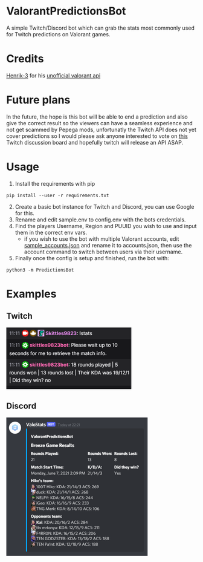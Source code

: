 # ValorantPredictionsBot

A simple Twitch/Discord bot which can grab the stats most commonly used for Twitch predictions on Valorant games.

# Credits

[Henrik-3](https://github.com/Henrik-3) for his [unofficial valorant api](https://github.com/Henrik-3/unofficial-valorant-api)

# Future plans

In the future, the hope is this bot will be able to end a prediction and also give the correct result so the viewers can have a seamless experience and not get scammed by Pepega mods, unfortunatly the Twitch API does not yet cover predictions so I would please ask anyone interested to vote on [this](https://twitch.uservoice.com/forums/310213-developers/suggestions/41966401-api-support-for-predictions) Twitch discussion board and hopefully twitch will release an API ASAP.

# Usage

1. Install the requirements with pip

```
pip install --user -r requirements.txt
```

2. Create a basic bot instance for Twitch and Discord, you can use Google for this.
3. Rename and edit sample.env to config.env with the bots credentials.
4. Find the players Username, Region and PUUID you wish to use and input them in the correct env vars.
    - if you wish to use the bot with multiple Valorant accounts, edit [sample_accounts.json](./sample_accounts.json) and rename it to accounts.json, then use the account command to switch between users via their username.
5. Finally once the config is setup and finished, run the bot with:

```
python3 -m PredictionsBot
```

# Examples

## Twitch

![Twitch](images/Twitch.png)

## Discord

![Discord](images/Discord_new.png)
